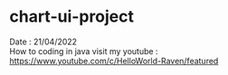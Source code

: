 # chart-ui-project
Date : 21/04/2022<br/>
How to coding in java
visit my youtube : https://www.youtube.com/c/HelloWorld-Raven/featured
<br/><br/>
